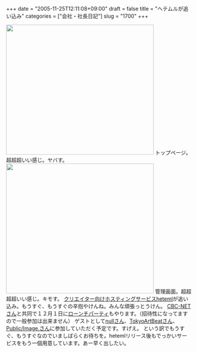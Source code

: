 +++
date = "2005-11-25T12:11:08+09:00"
draft = false
title = "ヘテムルが追い込み"
categories = ["会社・社長日記"]
slug = "1700"
+++

<img src="http://ieiriblog.img.jugem.jp/20051125_98709.jpg" alt="" width="400" height="352" class="pict" />
トップページ。超超超いい感じ。ヤバす。
<img src="http://ieiriblog.img.jugem.jp/20051125_98710.jpg" alt="" width="400" height="352" class="pict" />
管理画面。超超超超いい感じ。キモす。
<a href="http://heteml.jp" target="_blank">クリエイター向けホスティングサービスheteml</a>が追い込み。もうすぐ、もうすぐの辛抱やけんね。みんな頑張っとうけん。
<a href="http://cbc-net.com" target="_blank">CBC-NETさん</a>と共同で１２月１日に<a href="http://www.apmt.jp/" target="_blank">ローンチパーティ</a>もやります。（招待性になってますので一般参加は出来ません）
ゲストとして<a href="http://www.artless.gr.jp/null/" target="_blank">nullさん</a>、<a href="http://www.tokyoartbeat.com/" target="_blank">TokyoArtBeatさん</a>、<a href="http://www.nwba-japan.com/" target="_blank">Public/Image.さん</a>に参加していただく予定です。すげえ。
という訳でもうすぐ、もうすぐなのでいましばらくお待ちを。hetemlリリース後もでっかいサービスをもう一個用意しています。あー早く出したい。
